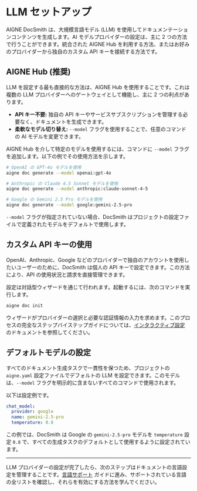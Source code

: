 # LLM セットアップ

AIGNE DocSmith は、大規模言語モデル (LLM) を使用してドキュメンテーションコンテンツを生成します。AI モデルプロバイダーの設定は、主に 2 つの方法で行うことができます。統合された AIGNE Hub を利用する方法、またはお好みのプロバイダーから独自のカスタム API キーを接続する方法です。

## AIGNE Hub (推奨)

LLM を設定する最も直接的な方法は、AIGNE Hub を使用することです。これは複数の LLM プロバイダーへのゲートウェイとして機能し、主に 2 つの利点があります。

- **API キー不要:** 独自の API キーやサービスサブスクリプションを管理する必要なく、ドキュメントを生成できます。
- **柔軟なモデル切り替え:** `--model` フラグを使用することで、任意のコマンドの AI モデルを変更できます。

AIGNE Hub を介して特定のモデルを使用するには、コマンドに `--model` フラグを追加します。以下の例でその使用方法を示します。

```bash AIGNE Hub経由で異なるモデルを使用する icon=mdi:code-braces
# OpenAI の GPT-4o モデルを使用
aigne doc generate --model openai:gpt-4o

# Anthropic の Claude 4.5 Sonnet モデルを使用
aigne doc generate --model anthropic:claude-sonnet-4-5

# Google の Gemini 2.5 Pro モデルを使用
aigne doc generate --model google:gemini-2.5-pro
```

`--model` フラグが指定されていない場合、DocSmith はプロジェクトの設定ファイルで定義されたモデルをデフォルトで使用します。

## カスタム API キーの使用

OpenAI、Anthropic、Google などのプロバイダーで独自のアカウントを使用したいユーザーのために、DocSmith は個人の API キーで設定できます。この方法により、API の使用状況と請求を直接管理できます。

設定は対話型ウィザードを通じて行われます。起動するには、次のコマンドを実行します。

```bash 対話型ウィザードの起動 icon=lucide:magic-wand
aigne doc init
```

ウィザードがプロバイダーの選択と必要な認証情報の入力を求めます。このプロセスの完全なステップバイステップガイドについては、[インタラクティブ設定](./configuration-interactive-setup.md) のドキュメントを参照してください。

## デフォルトモデルの設定

すべてのドキュメント生成タスクで一貫性を保つため、プロジェクトの `aigne.yaml` 設定ファイルでデフォルトの LLM を設定できます。このモデルは、`--model` フラグを明示的に含まないすべてのコマンドで使用されます。

以下は設定例です。

```yaml aigne.yaml icon=mdi:file-code
chat_model:
  provider: google
  name: gemini-2.5-pro
  temperature: 0.8
```

この例では、DocSmith は Google の `gemini-2.5-pro` モデルを `temperature` 設定 `0.8` で、すべての生成タスクのデフォルトとして使用するように設定されています。

---

LLM プロバイダーの設定が完了したら、次のステップはドキュメントの言語設定を管理することです。[言語サポート](./configuration-language-support.md) ガイドに進み、サポートされている言語の全リストを確認し、それらを有効にする方法を学んでください。